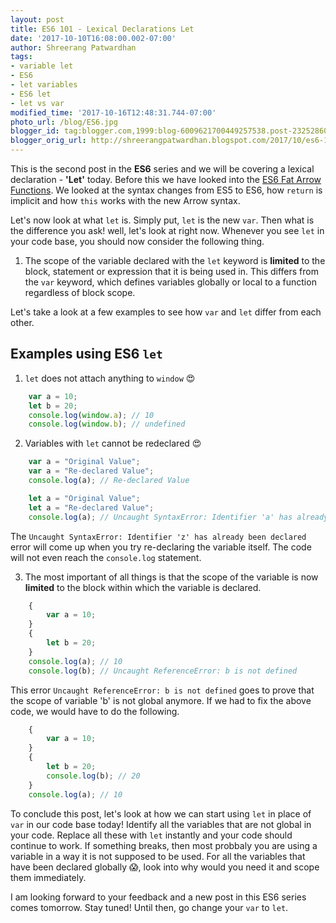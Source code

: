 ```yaml
---
layout: post
title: ES6 101 - Lexical Declarations Let
date: '2017-10-10T16:08:00.002-07:00'
author: Shreerang Patwardhan
tags:
- variable let
- ES6
- let variables
- ES6 let
- let vs var
modified_time: '2017-10-16T12:48:31.744-07:00'
photo_url: /blog/ES6.jpg
blogger_id: tag:blogger.com,1999:blog-6009621700449257538.post-2325286027191764472
blogger_orig_url: http://shreerangpatwardhan.blogspot.com/2017/10/es6-101-lexical-declarations-let.html
---
```


This is the second post in the **ES6** series and we will be covering a lexical declaration - **'Let'** today. Before this we have looked into the [ES6 Fat Arrow Functions](https://theuidev.github.io/es6-fat-arrow-functions/). We looked at the syntax changes from ES5 to ES6, how ```return``` is implicit and how ```this``` works with the new Arrow syntax.

Let's now look at what ```let``` is. Simply put, ```let``` is the new ```var```. Then what is the difference you ask! well, let's look at right now. Whenever you see ```let``` in your code base, you should now consider the following thing.

1. The scope of the variable declared with the ```let``` keyword is **limited** to the block, statement or expression that it is being used in. This differs from the ```var``` keyword, which defines variables globally or local to a function regardless of block scope.

Let's take a look at a few examples to see how ```var``` and ```let``` differ from each other.

## Examples using ES6 ```let```
1. ```let``` does not attach anything to ```window``` &#128525;
```javascript
    var a = 10;
    let b = 20;
    console.log(window.a); // 10
    console.log(window.b); // undefined
```
2. Variables with ```let``` cannot be redeclared &#x1f60d;
```javascript
    var a = "Original Value";
    var a = "Re-declared Value";
    console.log(a); // Re-declared Value

    let a = "Original Value";
    let a = "Re-declared Value";
    console.log(a); // Uncaught SyntaxError: Identifier 'a' has already been declared
```
The ```Uncaught SyntaxError: Identifier 'z' has already been declared``` error will come up when you try re-declaring the variable itself. The code will not even reach the ```console.log``` statement.

3. The most important of all things is that the scope of the variable is now **limited** to the block within which the variable is declared.
```javascript
    {
        var a = 10;
    }
    {
        let b = 20;
    }
    console.log(a); // 10
    console.log(b); // Uncaught ReferenceError: b is not defined
```
This error ```Uncaught ReferenceError: b is not defined``` goes to prove that the scope of variable 'b' is not global anymore. If we had to fix the above code, we would have to do the following.
```javascript
    {
        var a = 10;
    }
    {
        let b = 20;
        console.log(b); // 20
    }
    console.log(a); // 10
```

To conclude this post, let's look at how we can start using ```let``` in place of ```var``` in our code base today! Identify all the variables that are not global in your code. Replace all these with ```let``` instantly and your code should continue to work. If something breaks, then most probbaly you are using a variable in a way it is not supposed to be used. For all the variables that have been declared globally &#128561;, look into why would you need it and scope them immediately.

I am looking forward to your feedback and a new post in this ES6 series comes tomorrow. Stay tuned! Until then, go change your ```var``` to ```let```.

